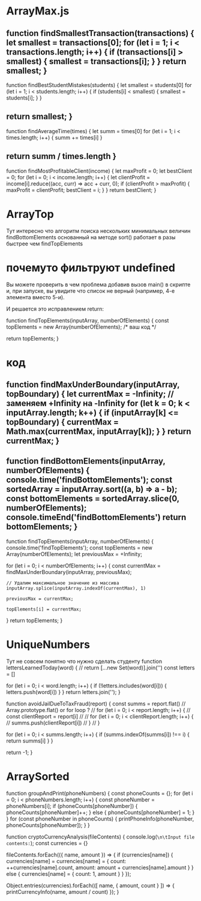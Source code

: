 # ArrayMax.js
function findSmallestTransaction(transactions) {
  let smallest = transactions[0];
  for (let i = 1; i < transactions.length; i++) {
    if (transactions[i] > smallest) {
      smallest = transactions[i];
    }
  }
  return smallest;
}
---
function findBestStudentMistakes(students) {
  let smallest = students[0]
  for (let i = 1; i < students.length; i++) {
    if (students[i] < smallest) {
      smallest = students[i];
    }
  }

  return smallest;
}
---
function findAverageTime(times) {
  let summ = times[0]
  for (let i = 1; i < times.length; i++) {
    summ += times[i]
  }

  return summ / times.length
}
---
function findMostProfitableClient(income) {
  let maxProfit = 0;
  let bestClient = 0;
  for (let i = 0; i < income.length; i++) {
    let clientProfit = income[i].reduce((acc, curr) => acc + curr, 0);
    if (clientProfit > maxProfit) {
      maxProfit = clientProfit;
      bestClient = i;
    }
  }
  return bestClient;
}


# ArrayTop
Тут интересно что алгоритм поиска нескольких минимальных величин findBottomElements основанный на методе sort() работает в разы быстрее чем findTopElements

# почемуто фильтруют undefined
Вы можете проверить в чем проблема добавив вызов main() в скрипте и, при запуске, вы увидите что список не верный (например, 4-е элемента вместо 5-и).


И решается это исправлением  return:

function findTopElements(inputArray, numberOfElements) {
  const topElements = new Array(numberOfElements);
  /* ваш код */

  return topElements;
}





# код
function findMaxUnderBoundary(inputArray, topBoundary) {
  let currentMax = -Infinity; // заменяем +Infinity на -Infinity
  for (let k = 0; k < inputArray.length; k++) {
    if (inputArray[k] <= topBoundary) {
      currentMax = Math.max(currentMax, inputArray[k]);
    }
  }
  return currentMax;
}
---
function findBottomElements(inputArray, numberOfElements) {
  console.time('findBottomElements');
  const sortedArray = inputArray.sort((a, b) => a - b);
  const bottomElements = sortedArray.slice(0, numberOfElements);
  console.timeEnd('findBottomElements')
  return bottomElements;
}
---
function findTopElements(inputArray, numberOfElements) {
  console.time('findTopElements');
  const topElements = new Array(numberOfElements);
  let previousMax = +Infinity;

  for (let i = 0; i < numberOfElements; i++) {
    const currentMax = findMaxUnderBoundary(inputArray, previousMax);

    // Удалим максимальное значение из массива
    inputArray.splice(inputArray.indexOf(currentMax), 1)

    previousMax = currentMax;

    topElements[i] = currentMax;
  }
  return topElements;
}

# UniqueNumbers
Тут не совсем понятно что нужно сделать студенту
function lettersLearnedToday(word) {
  // return [...new Set(word)].join('')
  const letters = []

  for (let i = 0; i < word.length; i++) {
    if (!letters.includes(word[i])) {
      letters.push(word[i])
    }
  }
  return letters.join('');
}

function avoidJailDueToTaxFraud(report) {
  const summs = report.flat()
  // Array.prototype.flat() or for loop ?
  // for (let i = 0; i < report.length; i++) {
  //   const clientReport = report[i]
  //
  //   for (let i = 0; i < clientReport.length; i++) {
  //     summs.push(clientReport[i])
  //   }
  // }

  for (let i = 0; i < summs.length; i++) {
    if (summs.indexOf(summs[i]) !== i) {
      return summs[i]
    }
  }

  return -1;
}

# ArraySorted
function groupAndPrint(phoneNumbers) {
  const phoneCounts = {};
  for (let i = 0; i < phoneNumbers.length; i++) {
    const phoneNumber = phoneNumbers[i];
    if (phoneCounts[phoneNumber]) {
      phoneCounts[phoneNumber]++;
    } else {
      phoneCounts[phoneNumber] = 1;
    }
  }
  for (const phoneNumber in phoneCounts) {
    printPhoneInfo(phoneNumber, phoneCounts[phoneNumber]);
  }
}

function cryptoCurrencyAnalysis(fileContents) {
  console.log(`\n\tInput file contents:`);
  const currencies = {}

  fileContents.forEach(({ name, amount }) => {
    if (currencies[name]) {
      currencies[name] = currencies[name] = {
        count: ++currencies[name].count,
        amount: amount + currencies[name].amount
      }
    } else {
      currencies[name] = {
        count: 1,
        amount
      }
    }
  });

  Object.entries(currencies).forEach(([ name, { amount, count } ]) => {
    printCurrencyInfo(name, amount / count)
  });
}
